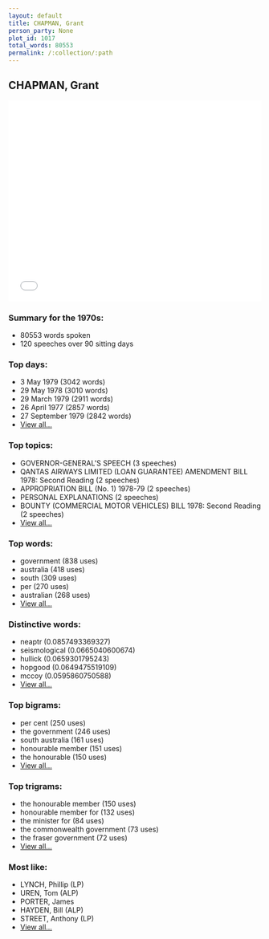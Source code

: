 ```yaml
---
layout: default
title: CHAPMAN, Grant
person_party: None
plot_id: 1017
total_words: 80553
permalink: /:collection/:path
---
```


## CHAPMAN, Grant

<iframe width="100%" height="400" frameborder="0" scrolling="no" src="//plot.ly/~wragge/1017.embed"></iframe>


### Summary for the 1970s:

* 80553 words spoken
* 120 speeches over 90 sitting days


### Top days:

* 3 May 1979 (3042 words)
* 29 May 1978 (3010 words)
* 29 March 1979 (2911 words)
* 26 April 1977 (2857 words)
* 27 September 1979 (2842 words)
* [View all...](days/)


### Top topics:

* GOVERNOR-GENERAL'S SPEECH (3 speeches)
* QANTAS AIRWAYS LIMITED (LOAN GUARANTEE) AMENDMENT BILL 1978: Second Reading (2 speeches)
* APPROPRIATION BILL (No. 1) 1978-79 (2 speeches)
* PERSONAL EXPLANATIONS (2 speeches)
* BOUNTY (COMMERCIAL MOTOR VEHICLES) BILL 1978: Second Reading (2 speeches)
* [View all...](topics/)


### Top words:

* government (838 uses)
* australia (418 uses)
* south (309 uses)
* per (270 uses)
* australian (268 uses)
* [View all...](words/)


### Distinctive words:

* neaptr (0.0857493369327)
* seismological (0.0665040600674)
* hullick (0.0659301795243)
* hopgood (0.0649475519109)
* mccoy (0.0595860750588)
* [View all...](sig_words/)


### Top bigrams:

* per cent (250 uses)
* the government (246 uses)
* south australia (161 uses)
* honourable member (151 uses)
* the honourable (150 uses)
* [View all...](bigrams/)


### Top trigrams:

* the honourable member (150 uses)
* honourable member for (132 uses)
* the minister for (84 uses)
* the commonwealth government (73 uses)
* the fraser government (72 uses)
* [View all...](trigrams/)


### Most like:

* LYNCH, Phillip (LP)
* UREN, Tom (ALP)
* PORTER, James 
* HAYDEN, Bill (ALP)
* STREET, Anthony (LP)
* [View all...](similarities/)
